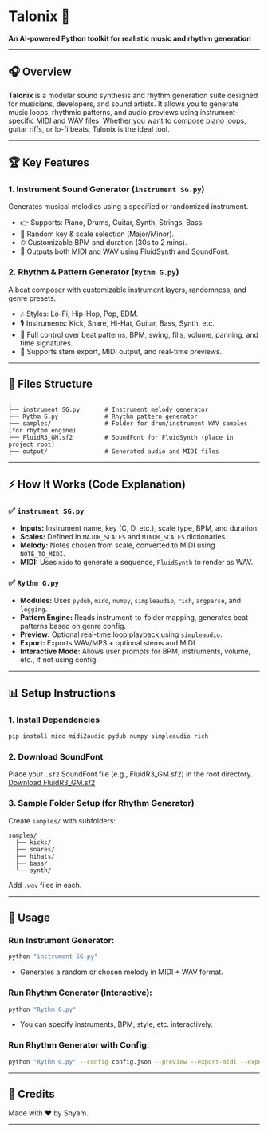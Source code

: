 # Talonix 🎵

**An AI-powered Python toolkit for realistic music and rhythm generation**

---

## 🎧 Overview

**Talonix** is a modular sound synthesis and rhythm generation suite designed for musicians, developers, and sound artists. It allows you to generate music loops, rhythmic patterns, and audio previews using instrument-specific MIDI and WAV files. Whether you want to compose piano loops, guitar riffs, or lo-fi beats, Talonix is the ideal tool.

---

## 🏆 Key Features

### 1. Instrument Sound Generator (`instrument SG.py`)

Generates musical melodies using a specified or randomized instrument.

* 👉 Supports: Piano, Drums, Guitar, Synth, Strings, Bass.
* 🔄 Random key & scale selection (Major/Minor).
* ⏱ Customizable BPM and duration (30s to 2 mins).
* 🎤 Outputs both MIDI and WAV using FluidSynth and SoundFont.

### 2. Rhythm & Pattern Generator (`Rythm G.py`)

A beat composer with customizable instrument layers, randomness, and genre presets.

* 🎶 Styles: Lo-Fi, Hip-Hop, Pop, EDM.
* 🎙 Instruments: Kick, Snare, Hi-Hat, Guitar, Bass, Synth, etc.
* 🎵 Full control over beat patterns, BPM, swing, fills, volume, panning, and time signatures.
* 🔹 Supports stem export, MIDI output, and real-time previews.

---

## 📁 Files Structure

```
.
├── instrument SG.py       # Instrument melody generator
├── Rythm G.py             # Rhythm pattern generator
├── samples/               # Folder for drum/instrument WAV samples (for rhythm engine)
├── FluidR3_GM.sf2         # SoundFont for FluidSynth (place in project root)
├── output/                # Generated audio and MIDI files
```

---

## ⚡ How It Works (Code Explanation)

### ✅ `instrument SG.py`

* **Inputs:** Instrument name, key (C, D, etc.), scale type, BPM, and duration.
* **Scales:** Defined in `MAJOR_SCALES` and `MINOR_SCALES` dictionaries.
* **Melody:** Notes chosen from scale, converted to MIDI using `NOTE_TO_MIDI`.
* **MIDI:** Uses `mido` to generate a sequence, `FluidSynth` to render as WAV.

### ✅ `Rythm G.py`

* **Modules:** Uses `pydub`, `mido`, `numpy`, `simpleaudio`, `rich`, `argparse`, and `logging`.
* **Pattern Engine:** Reads instrument-to-folder mapping, generates beat patterns based on genre config.
* **Preview:** Optional real-time loop playback using `simpleaudio`.
* **Export:** Exports WAV/MP3 + optional stems and MIDI.
* **Interactive Mode:** Allows user prompts for BPM, instruments, volume, etc., if not using config.

---

## 📊 Setup Instructions

### 1. Install Dependencies

```bash
pip install mido midi2audio pydub numpy simpleaudio rich
```

### 2. Download SoundFont

Place your `.sf2` SoundFont file (e.g., FluidR3\_GM.sf2) in the root directory.
[Download FluidR3\_GM.sf2](https://member.keymusician.com/Member/FluidR3_GM/index.html)

### 3. Sample Folder Setup (for Rhythm Generator)

Create `samples/` with subfolders:

```
samples/
  ├── kicks/
  ├── snares/
  ├── hihats/
  ├── bass/
  └── synth/
```

Add `.wav` files in each.

---

## 📝 Usage

### Run Instrument Generator:

```bash
python "instrument SG.py"
```

* Generates a random or chosen melody in MIDI + WAV format.

### Run Rhythm Generator (Interactive):

```bash
python "Rythm G.py"
```

* You can specify instruments, BPM, style, etc. interactively.

### Run Rhythm Generator with Config:

```bash
python "Rythm G.py" --config config.json --preview --export-midi --export-stems
```

---

## 🙏 Credits

Made with ❤️ by Shyam.

---
